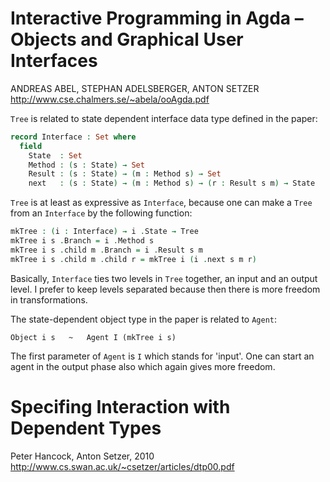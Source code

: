
# Interactive Programming in Agda – Objects and Graphical User Interfaces

ANDREAS ABEL, STEPHAN ADELSBERGER, ANTON SETZER  
http://www.cse.chalmers.se/~abela/ooAgda.pdf

`Tree` is related to state dependent interface data type defined in the paper:

```agda
record Interface : Set where
  field
    State  : Set
    Method : (s : State) → Set
    Result : (s : State) → (m : Method s) → Set
    next   : (s : State) → (m : Method s) → (r : Result s m) → State
```

`Tree` is at least as expressive as `Interface`, because one can make a `Tree` from an `Interface` by the following function:

```agda
mkTree : (i : Interface) → i .State → Tree
mkTree i s .Branch = i .Method s
mkTree i s .child m .Branch = i .Result s m
mkTree i s .child m .child r = mkTree i (i .next s m r)
```

Basically, `Interface` ties two levels in `Tree` together, an input and an output level.
I prefer to keep levels separated because then there is more freedom in transformations.

The state-dependent object type in the paper is related to `Agent`:

    Object i s   ~   Agent I (mkTree i s)

The first parameter of `Agent` is `I` which stands for 'input'.
One can start an agent in the output phase also which again gives more freedom. 



# Specifing Interaction with Dependent Types

Peter Hancock, Anton Setzer,  2010  
http://www.cs.swan.ac.uk/~csetzer/articles/dtp00.pdf


